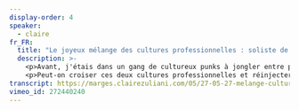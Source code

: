 ```yaml
---
display-order: 4
speaker:
  - claire
fr_FR:
  title: "Le joyeux mélange des cultures professionnelles : soliste de haut-niveau, cheffe d’orchestre ou femme-orchestre ?"
  description: >-
    <p>Avant, j'étais dans un gang de cultureux punks à jongler entre plein de casquettes avec trois bouts de ficelle. Aujourd'hui, j'ai rejoint un secteur qui a le vent en poupe, plein de processus et de conventions.</p>
    <p>Peut-on croiser ces deux cultures professionnelles et réinjecter du punk dans les projets web ? Ni spécialisées, ni gestionnaires : quelle place pour les femmes-orchestres ?</p>
transcript: https://marges.clairezuliani.com/05/27-05-27-melange-cultures-professionnelles.html
vimeo_id: 272440240
---
```


